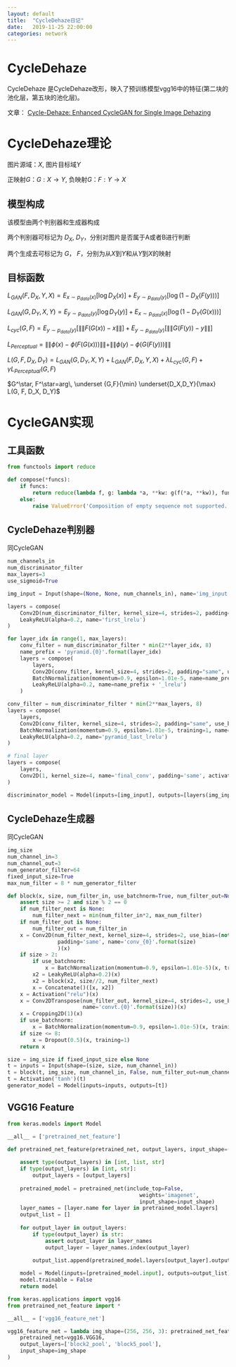 ```yaml
---
layout: default
title:  "CycleDehaze日记"
date:   2019-11-25 22:00:00
categories: network
---
```


# CycleDehaze

CycleDehaze 是CycleDehaze改形，映入了预训练模型vgg16中的特征(第二块的池化层，第五块的池化层)。

文章： [Cycle-Dehaze: Enhanced CycleGAN for Single Image Dehazing](https://arxiv.org/abs/1805.05308)

# CycleDehaze理论

图片源域：$X$, 图片目标域$Y$

正映射$G$：$G:X \rightarrow Y$, 负映射$G$：$F:Y \rightarrow X$

## 模型构成

该模型由两个判别器和生成器构成

两个判别器可标记为 $D_X$, $D_Y$，分别对图片是否属于A或者B进行判断

两个生成去可标记为 $G$， $F$，分别为从$X$到$Y$和从$Y$到$X$的映射

## 目标函数

$L_{GAN}(F, D_X, Y, X)=E_{x \sim p_{data}(x)}[\log D_X(x)]+E_{y\sim p_{data}(y)}[\log (1-D_X(F(y)))]$

$L_{GAN}(G, D_Y, X, Y)=E_{y \sim p_{data}(y)}[\log D_Y(y)]+E_{x\sim p_{data}(x)}[\log (1-D_Y(G(x)))]$

$L_{cyc}(G, F)=E_{y\sim p_{data}(y)}[\|\|F(G(x))-x\|\|]+E_{y\sim p_{data}(y)}[\|\|G(F(y))-y\|\|]$

$L_{Perceptual}=\|\|\phi(x) - \phi(F(G(x)))\|\|+\|\|\phi(y) - \phi(G(F(y)))\|\|$

$L(G, F, D_X, D_Y) =L_{GAN}(G, D_Y, X, Y) + L_{GAN}(F, D_X, Y, X)+ \lambda L_{cyc}(G, F) + \gamma L_{Perceptual}(G, F)$

$G^\star, F^\star=arg\, \underset {G,F}{\min} \underset{D_X,D_Y}{\max} L(G, F, D_X, D_Y)$

# CycleGAN实现

## 工具函数

``` python
from functools import reduce

def compose(*funcs):
    if funcs:
        return reduce(lambda f, g: lambda *a, **kw: g(f(*a, **kw)), funcs)
    else:
        raise ValueError('Composition of empty sequence not supported.')

```

## CycleDehaze判别器

同CycleGAN

``` python
num_channels_in
num_discriminator_filter
max_layers=3
use_sigmoid=True

img_input = Input(shape=(None, None, num_channels_in), name='img_input')

layers = compose(
    Conv2D(num_discriminator_filter, kernel_size=4, strides=2, padding="same", name='first_conv'),
    LeakyReLU(alpha=0.2, name='first_lrelu')
)

for layer_idx in range(1, max_layers):
    conv_filter = num_discriminator_filter * min(2**layer_idx, 8)
    name_prefix = 'pyramid.{0}'.format(layer_idx)
    layers = compose(
        layers,
        Conv2D(conv_filter, kernel_size=4, strides=2, padding="same", use_bias=False, name=name_prefix + '_conv'),
        BatchNormalization(momentum=0.9, epsilon=1.01e-5, name=name_prefix + '_bn'),
        LeakyReLU(alpha=0.2, name=name_prefix + '_lrelu')
    )

conv_filter = num_discriminator_filter * min(2**max_layers, 8)
layers = compose(
    layers,
    Conv2D(conv_filter, kernel_size=4, strides=2, padding="same", use_bias=False, name='pyramid_last_conv'),
    BatchNormalization(momentum=0.9, epsilon=1.01e-5, training=1, name='pyramid_last_bn'),
    LeakyReLU(alpha=0.2, name='pyramid_last_lrelu')
)

# final layer
layers = compose(
    layers,
    Conv2D(1, kernel_size=4, name='final_conv', padding='same', activation='sigmoid' if use_sigmoid else None)
) 

discriminator_model = Model(inputs=[img_input], outputs=[layers(img_input)])
```

## CycleDehaze生成器

同CycleGAN

``` python
img_size
num_channel_in=3
num_channel_out=3
num_generator_filter=64
fixed_input_size=True
max_num_filter = 8 * num_generator_filter

def block(x, size, num_filter_in, use_batchnorm=True, num_filter_out=None, num_filter_next=None):
    assert size >= 2 and size % 2 == 0
    if num_filter_next is None:
        num_filter_next = min(num_filter_in*2, max_num_filter)
    if num_filter_out is None:
        num_filter_out = num_filter_in
    x = Conv2D(num_filter_next, kernel_size=4, strides=2, use_bias=(not (use_batchnorm and size > 2)),
                padding='same', name='conv_{0}'.format(size)
                )(x)
    if size > 2:
        if use_batchnorm:
            x = BatchNormalization(momentum=0.9, epsilon=1.01e-5)(x, training=1)
        x2 = LeakyReLU(alpha=0.2)(x)
        x2 = block(x2, size//2, num_filter_next)
        x = Concatenate()([x, x2])            
    x = Activation("relu")(x)
    x = Conv2DTranspose(num_filter_out, kernel_size=4, strides=2, use_bias=not use_batchnorm,
                        name='convt.{0}'.format(size))(x)        
    x = Cropping2D(1)(x)
    if use_batchnorm:
        x = BatchNormalization(momentum=0.9, epsilon=1.01e-5)(x, training=1)
    if size <= 8:
        x = Dropout(0.5)(x, training=1)
    return x

size = img_size if fixed_input_size else None
t = inputs = Input(shape=(size, size, num_channel_in))        
t = block(t, img_size, num_channel_in, False, num_filter_out=num_channel_out, num_filter_next=num_generator_filter)
t = Activation('tanh')(t)
generator_model = Model(inputs=inputs, outputs=[t])
```

## VGG16 Feature

```python
from keras.models import Model

__all__ = ['pretrained_net_feature']

def pretrained_net_feature(pretrained_net, output_layers, input_shape=(128, 128, 3)):
    
    assert type(output_layers) in [int, list, str]
    if type(output_layers) in [int, str]:
        output_layers = [output_layers]
        
    pretrained_model = pretrained_net(include_top=False, 
                                          weights='imagenet', 
                                          input_shape=input_shape)
    layer_names = [layer.name for layer in pretrained_model.layers]
    output_list = []
    
    for output_layer in output_layers:
        if type(output_layer) is str:
            assert output_layer in layer_names
            output_layer = layer_names.index(output_layer)

        output_list.append(pretrained_model.layers[output_layer].output)
    
    model = Model(inputs=[pretrained_model.input], outputs=output_list)
    model.trainable = False
    return model

```

``` python
from keras.applications import vgg16
from pretrained_net_feature import *

__all__ = ['vgg16_feature_net']

vgg16_feature_net = lambda img_shape=(256, 256, 3): pretrained_net_feature(
    pretrained_net=vgg16.VGG16,
    output_layers=['block2_pool', 'block5_pool'],
    input_shape=img_shape
)

```
